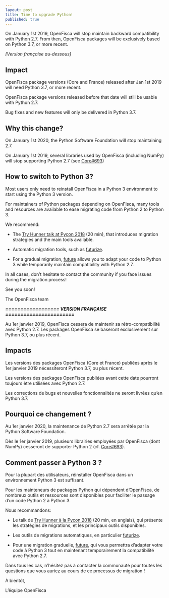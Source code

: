 ```yaml
---
layout: post
title: Time to upgrade Python!
published: true
---
```


On January 1st 2019, OpenFisca will stop maintain backward compatibility with Python 2.7. From then, OpenFisca packages will be exclusively based on Python 3.7, or more recent.

_\[Version française au-dessous]_

## Impact

OpenFisca package versions (Core and France) released after Jan 1st 2019 will need Python 3.7, or more recent.

OpenFisca package versions released before that date will still be usable with Python 2.7.

Bug fixes and new features will only be delivered in Python 3.7.

## Why this change?

On January 1st 2020, the Python Software Foundation will stop maintaining 2.7.

On January 1st 2019, several libraries used by OpenFisca (including NumPy) will stop supporting Python 2.7 (see [Core#693](https://github.com/openfisca/openfisca-core/issues/693))

## How to switch to Python 3?

Most users only need to reinstall OpenFisca in a Python 3 environment to start using the Python 3 version.

For maintainers of Python packages depending on OpenFisca, many tools and resources are available to ease migrating code from Python 2 to Python 3.

We recommend:

- The [Try Hunner talk at Pycon 2018](http://www.youtube.com/watch?v=klaGx9Q_SOA&t=7m18s) (20 min), that introduces migration strategies and the main tools available.

- Automatic migration tools, such as [futurize](http://python-future.org/futurize.html).

- For a gradual migration, [future](https://pypi.org/project/future/) allows you to adapt your code to Python 3 while temporarily maintain compatibility with Python 2.7.

In all cases, don’t hesitate to contact the community if you face issues during the migration process!

See you soon!

The OpenFisca team

**_================== VERSION FRANÇAISE =======================_**

Au 1er janvier 2019, OpenFisca cessera de maintenir sa rétro-compatibilité avec Python 2.7. Les packages OpenFisca se baseront exclusivement sur Python 3.7, ou plus récent.

## Impacts


Les versions des packages OpenFisca (Core et France) publiées après le 1er janvier 2019 nécessiteront Python 3.7, ou plus récent.

Les versions des packages OpenFisca publiées avant cette date pourront toujours être utilisées avec Python 2.7.

Les corrections de bugs et nouvelles fonctionnalités ne seront livrées qu’en Python 3.7.


## Pourquoi ce changement ?


Au 1er janvier 2020, la maintenance de Python 2.7 sera arrêtée par la Python Software Foundation.

Dès le 1er janvier 2019, plusieurs librairies employées par OpenFisca (dont NumPy) cesseront de supporter Python 2 (cf. [Core#693](https://github.com/openfisca/openfisca-core/issues/693)).


## Comment passer à Python 3 ?


Pour la plupart des utilisateurs, réinstaller OpenFisca dans un environnement Python 3 est suffisant.

Pour les mainteneurs de packages Python qui dépendent d’OpenFisca, de nombreux outils et ressources sont disponibles pour faciliter le passage d’un code Python 2 à Python 3.


Nous recommandons:

- Le talk de [Try Hunner à la Pycon 2018](http://www.youtube.com/watch?v=klaGx9Q_SOA&t=7m18s) (20 min, en anglais), qui présente les stratégies de migrations, et les principaux outils disponibles.

- Les outils de migrations automatiques, en particulier [futurize](http://python-future.org/futurize.html).

- Pour une migration graduelle, [future](https://pypi.org/project/future/), qui vous permettra d’adapter votre code à Python 3 tout en maintenant temporairement la compatibilité avec Python 2.7.


Dans tous les cas, n’hésitez pas à contacter la communauté pour toutes les questions que vous auriez au cours de ce processus de migration !


À bientôt,

L’équipe OpenFisca
